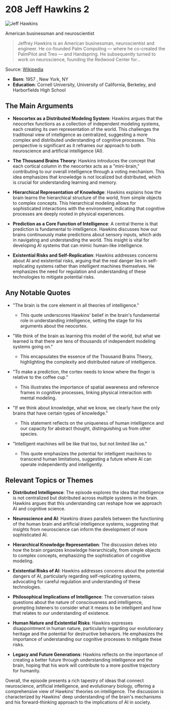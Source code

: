 # 208 Jeff Hawkins 2


![Jeff Hawkins](https://encrypted-tbn0.gstatic.com/licensed-image?q=tbn:ANd9GcTOy26amueRq0Tw8CRuvpP5plZoE4OkMNHofeQlj7X8nvquuHoYTnOgDYLW5JDt4GrLXwkE&s=19)

American businessman and neuroscientist

> Jeffrey Hawkins is an American businessman, neuroscientist and engineer. He co-founded Palm Computing — where he co-created the PalmPilot and Treo — and Handspring. He subsequently turned to work on neuroscience, founding the Redwood Center for...

Source: [Wikipedia](https://en.wikipedia.org/wiki/Jeff_Hawkins)

- **Born**: 1957 , New York, NY
- **Education**: Cornell University, University of California, Berkeley, and Harborfields High School


## The Main Arguments

- **Neocortex as a Distributed Modeling System**: Hawkins argues that the neocortex functions as a collection of independent modeling systems, each creating its own representation of the world. This challenges the traditional view of intelligence as centralized, suggesting a more complex and distributed understanding of cognitive processes. This perspective is significant as it reframes our approach to both neuroscience and artificial intelligence (AI).

- **The Thousand Brains Theory**: Hawkins introduces the concept that each cortical column in the neocortex acts as a "mini-brain," contributing to our overall intelligence through a voting mechanism. This idea emphasizes that knowledge is not localized but distributed, which is crucial for understanding learning and memory.

- **Hierarchical Representation of Knowledge**: Hawkins explains how the brain learns the hierarchical structure of the world, from simple objects to complex concepts. This hierarchical modeling allows for sophisticated interactions with the environment, indicating that cognitive processes are deeply rooted in physical experiences.

- **Prediction as a Core Function of Intelligence**: A central theme is that prediction is fundamental to intelligence. Hawkins discusses how our brains continuously make predictions about sensory inputs, which aids in navigating and understanding the world. This insight is vital for developing AI systems that can mimic human-like intelligence.

- **Existential Risks and Self-Replication**: Hawkins addresses concerns about AI and existential risks, arguing that the real danger lies in self-replicating systems rather than intelligent machines themselves. He emphasizes the need for regulation and understanding of these technologies to mitigate potential risks.

## Any Notable Quotes

- "The brain is the core element in all theories of intelligence."
  - This quote underscores Hawkins' belief in the brain's fundamental role in understanding intelligence, setting the stage for his arguments about the neocortex.

- "We think of the brain as learning this model of the world, but what we learned is that there are tens of thousands of independent modeling systems going on."
  - This encapsulates the essence of the Thousand Brains Theory, highlighting the complexity and distributed nature of intelligence.

- "To make a prediction, the cortex needs to know where the finger is relative to the coffee cup."
  - This illustrates the importance of spatial awareness and reference frames in cognitive processes, linking physical interaction with mental modeling.

- "If we think about knowledge, what we know, we clearly have the only brains that have certain types of knowledge."
  - This statement reflects on the uniqueness of human intelligence and our capacity for abstract thought, distinguishing us from other species.

- "Intelligent machines will be like that too, but not limited like us."
  - This quote emphasizes the potential for intelligent machines to transcend human limitations, suggesting a future where AI can operate independently and intelligently.

## Relevant Topics or Themes

- **Distributed Intelligence**: The episode explores the idea that intelligence is not centralized but distributed across multiple systems in the brain. Hawkins argues that this understanding can reshape how we approach AI and cognitive science.

- **Neuroscience and AI**: Hawkins draws parallels between the functioning of the human brain and artificial intelligence systems, suggesting that insights from neuroscience can inform the development of more sophisticated AI.

- **Hierarchical Knowledge Representation**: The discussion delves into how the brain organizes knowledge hierarchically, from simple objects to complex concepts, emphasizing the sophistication of cognitive modeling.

- **Existential Risks of AI**: Hawkins addresses concerns about the potential dangers of AI, particularly regarding self-replicating systems, advocating for careful regulation and understanding of these technologies.

- **Philosophical Implications of Intelligence**: The conversation raises questions about the nature of consciousness and intelligence, prompting listeners to consider what it means to be intelligent and how that relates to our understanding of existence.

- **Human Nature and Existential Risks**: Hawkins expresses disappointment in human nature, particularly regarding our evolutionary heritage and the potential for destructive behaviors. He emphasizes the importance of understanding our cognitive processes to mitigate these risks.

- **Legacy and Future Generations**: Hawkins reflects on the importance of creating a better future through understanding intelligence and the brain, hoping that his work will contribute to a more positive trajectory for humanity.

Overall, the episode presents a rich tapestry of ideas that connect neuroscience, artificial intelligence, and evolutionary biology, offering a comprehensive view of Hawkins' theories on intelligence. The discussion is characterized by Hawkins' deep understanding of the brain's mechanisms and his forward-thinking approach to the implications of AI in society.
